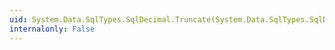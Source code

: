 ```yaml
---
uid: System.Data.SqlTypes.SqlDecimal.Truncate(System.Data.SqlTypes.SqlDecimal,System.Int32)
internalonly: False
---
```

